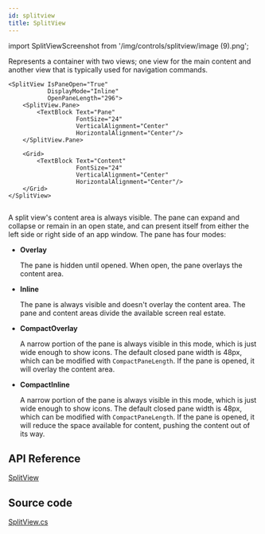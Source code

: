 ```yaml
---
id: splitview
title: SplitView
---
```


import SplitViewScreenshot from '/img/controls/splitview/image (9).png';

Represents a container with two views; one view for the main content and another view that is typically used for navigation commands.

```markup
<SplitView IsPaneOpen="True"
           DisplayMode="Inline"
           OpenPaneLength="296">
    <SplitView.Pane>
        <TextBlock Text="Pane"
                   FontSize="24"
                   VerticalAlignment="Center"
                   HorizontalAlignment="Center"/>
    </SplitView.Pane>

    <Grid>
        <TextBlock Text="Content"
                   FontSize="24"
                   VerticalAlignment="Center"
                   HorizontalAlignment="Center"/>
    </Grid>
</SplitView>
```

<img className="center" src={SplitViewScreenshot} alt="" />

A split view's content area is always visible. The pane can expand and collapse or remain in an open state, and can present itself from either the left side or right side of an app window. The pane has four modes:

* **Overlay**

  The pane is hidden until opened. When open, the pane overlays the content area.

* **Inline**

  The pane is always visible and doesn't overlay the content area. The pane and content areas divide the available screen real estate.

* **CompactOverlay**

  A narrow portion of the pane is always visible in this mode, which is just wide enough to show icons. The default closed pane width is 48px, which can be modified with `CompactPaneLength`. If the pane is opened, it will overlay the content area.

* **CompactInline**

  A narrow portion of the pane is always visible in this mode, which is just wide enough to show icons. The default closed pane width is 48px, which can be modified with `CompactPaneLength`. If the pane is opened, it will reduce the space available for content, pushing the content out of its way.

## API Reference

[SplitView](http://reference.avaloniaui.net/api/Avalonia.Controls/SplitView/)

## Source code

[SplitView.cs](https://github.com/AvaloniaUI/Avalonia/blob/master/src/Avalonia.Controls/SplitView.cs)
